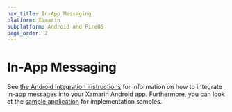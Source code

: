 ```yaml
---
nav_title: In-App Messaging
platform: Xamarin
subplatform: Android and FireOS
page_order: 2
---
```

# In-App Messaging

See [the Android integration instructions][1] for information on how to integrate in-app messages into your Xamarin Android app.  Furthermore, you can look at the [sample application][2] for implementation samples.

[1]: {{site.baseurl}}/developer_guide/platform_integration_guides/android/in-app_messaging/overview/
[2]: https://github.com/Appboy/appboy-xamarin-bindings/tree/master/appboy-component/samples
